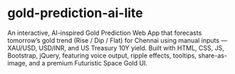 # gold-prediction-ai-lite
An interactive, AI-inspired Gold Prediction Web App that forecasts tomorrow’s gold trend (Rise / Dip / Flat) for Chennai using manual inputs — XAU/USD, USD/INR, and US Treasury 10Y yield. Built with HTML, CSS, JS, Bootstrap, jQuery, featuring voice output, ripple effects, tooltips, share-as-image, and a premium Futuristic Space Gold UI.
